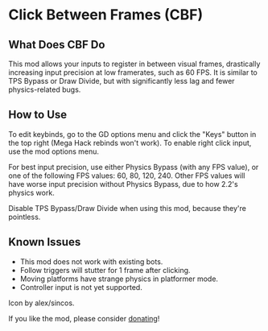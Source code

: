 # Click Between Frames (CBF)

## What Does CBF Do

This mod allows your inputs to register in between visual frames, drastically increasing input precision at low framerates, such as 60 FPS. It is similar to TPS Bypass or Draw Divide, but with significantly less lag and fewer physics-related bugs.

## How to Use

To edit keybinds, go to the GD options menu and click the "Keys" button in the top right (Mega Hack rebinds won't work).
To enable right click input, use the mod options menu.

For best input precision, use either Physics Bypass (with any FPS value), or one of the following FPS values: 60, 80, 120, 240.
Other FPS values will have worse input precision without Physics Bypass, due to how 2.2's physics work.

Disable TPS Bypass/Draw Divide when using this mod, because they're pointless.

## Known Issues

- This mod does not work with existing bots.
- Follow triggers will stutter for 1 frame after clicking.
- Moving platforms have strange physics in platformer mode.
- Controller input is not yet supported.

Icon by alex/sincos.

If you like the mod, please consider [donating](https://donate.stripe.com/aEU14Eaw9cgiam4288)!

